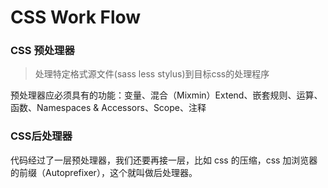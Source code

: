 # CSS Work Flow

### CSS 预处理器

> 处理特定格式源文件(sass less stylus)到目标css的处理程序

预处理器应必须具有的功能：变量、混合（Mixmin）Extend、嵌套规则、运算、函数、Namespaces & Accessors、Scope、注释

### CSS后处理器

代码经过了一层预处理器，我们还要再接一层，比如 css 的压缩，css 加浏览器的前缀（Autoprefixer），这个就叫做后处理器。